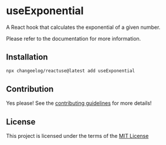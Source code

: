 # useExponential

A React hook that calculates the exponential of a given number.

Please refer to the documentation for more information.

## Installation

```bash
npx changeelog/reactuse@latest add useExponential
```

## Contribution

Yes please! See the [contributing guidelines](/CONTRIBUTING.md) for more details!

## License

This project is licensed under the terms of the [MIT License](/LICENSE)
